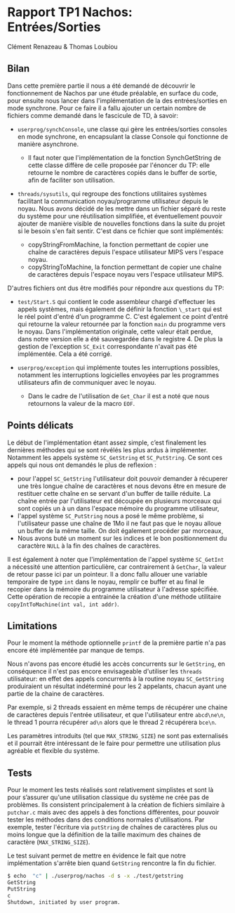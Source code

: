 # Rapport TP1 Nachos: Entrées/Sorties

Clément Renazeau & Thomas Loubiou


## Bilan

Dans cette première partie il nous a été demandé de découvrir le fonctionnement de Nachos par une étude préalable, en surface du code, pour ensuite nous lancer dans l'implémentation de la des entrées/sorties en mode synchrone.
Pour ce faire il a fallu ajouter un certain nombre de fichiers comme demandé dans le fascicule de TD, à savoir:

* `userprog/synchConsole`, une classe qui gère les entrées/sorties consoles en mode synchrone, en encapsulant la classe Console qui fonctionne de manière asynchrone.
    * Il faut noter que l'implémentation de la fonction SynchGetString de cette classe diffère de celle proposée par l'énoncer du TP:
    elle retourne le nombre de caractères copiés dans le buffer de sortie, afin de faciliter son utilisation.
* `threads/sysutils`, qui regroupe des fonctions utilitaires systèmes facilitant la communication noyau/programme utilisateur depuis le noyau.
    Nous avons décidé de les mettre dans un fichier séparé du reste du système pour une réutilisation simplifiée,
    et éventuellement pouvoir ajouter de manière visible de nouvelles fonctions dans la suite du projet si le besoin s'en fait sentir.
    C'est dans ce fichier que sont implémentés:

    * copyStringFromMachine, la fonction permettant de copier une chaîne de caractères depuis l'espace utilisateur MIPS vers l'espace noyau.
    * copyStringToMachine, la fonction permettant de copier une chaîne de caractères depuis l'espace noyau vers l'espace utilisateur MIPS.

D'autres fichiers ont dus être modifiés pour répondre aux questions du TP:

 * `test/Start.S` qui contient le code assembleur chargé d'effectuer les appels systèmes, mais également de définir la fonction `\_start` qui est le réel point d'entré d'un programme C.
   C'est également ce point d'entré qui retourne la valeur retournée par la fonction `main` du programme vers le noyau.
   Dans l'implémentation originale, cette valeur était perdue, dans notre version elle a été sauvegardée dans le registre 4.
   De plus la gestion de l'exception `SC_Exit` correspondante n'avait pas été implémentée. Cela a été corrigé.
 * `userprog/exception` qui implémente toutes les interruptions possibles, notamment les interruptions logicielles envoyées par les programmes utilisateurs afin de communiquer avec le noyau.

    * Dans le cadre de l'utilisation de `Get_Char` il est a noté que nous retournons la valeur de la macro `EOF`.

## Points délicats

Le début de l'implémentation étant assez simple, c’est finalement les dernières méthodes qui se sont révélés les plus ardus à implémenter. 
Notamment les appels système `SC_GetString` et `SC_PutString`. Ce sont ces appels qui nous ont demandés le plus de reflexion : 

- pour l'appel `SC_GetString` l'utilisateur doit pouvoir demander à récuperer une très longue chaîne de caractères et nous devons être en mesure de restituer cette chaîne en se servant d'un buffer de taille réduite. La chaîne entrée par l'utilisateur est découpée en plusieurs morceaux qui sont copiés un à un dans l'espace mémoire du programme utilisateur,
- l'appel système `SC_PutString` nous a posé le même problème, si l'utilisateur passe une chaîne de 1Mo il ne faut pas que le noyau alloue un buffer de la même taille. 
On doit également procéder par morceaux,
- Nous avons buté un moment sur les indices et le bon positionnement du caractère `NULL` à la fin des chaînes de caractères.

Il est également à noter que l'implémentation de l'appel système `SC_GetInt` a nécessité une attention particulière, car contrairement à `GetChar`,
la valeur de retour passe ici par un pointeur. Il a donc fallu allouer une variable temporaire de type `int` dans le noyau, remplir ce buffer et au final le recopier dans la mémoire
du programme utilisateur à l'adresse spécifiée. Cette opération de recopie a entrainée la création d'une méthode utilitaire `copyIntToMachine(int val, int addr)`.

## Limitations

Pour le moment la méthode optionnelle `printf` de la première partie n'a pas encore été implémentée par manque de temps.

Nous n'avons pas encore étudié les accès concurrents sur le `GetString`, en conséquence il n'est pas encore envisageable d'utiliser les `threads` utilisateur: 
en effet des appels concurrents à la routine noyau `SC_GetString` produiraient un résultat indéterminé pour les 2 appelants, chacun ayant une partie de la chaine de caractères.

Par exemple, si 2 threads essaient en même temps de récupérer une chaine de caractères depuis l'entrée utilisateur,
et que l'utilisateur entre `abcd\ne\n`, le thread 1 pourra récupérer `ad\n` alors que le thread 2 récupérera `bce\n`.

Les paramètres introduits (tel que `MAX_STRING_SIZE`) ne sont pas externalisés et il pourrait être intéressant de le faire pour permettre une utilisation plus agréable et flexible du système. 

## Tests

Pour le moment les tests réalisés sont relativement simplistes et sont là pour s’assurer qu'une utilisation classique du système ne crée pas de problèmes.
Ils consistent principalement à la création de fichiers similaire à `putchar.c` mais avec des appels à des fonctions différentes,
pour pouvoir tester les méthodes dans des conditions normales d'utilisations.
Par exemple, tester l'écriture via `putString` de chaînes de caractères plus ou moins longue que la définition de la taille maximum des chaines de caractère (`MAX_STRING_SIZE`).

Le test suivant permet de mettre en évidence le fait que notre implémentation s'arrête bien quand `GetString` rencontre la fin du fichier.

```bash
$ echo  "c" | ./userprog/nachos -d s -x ./test/getstring
GetString
PutString
c
Shutdown, initiated by user program.
```
